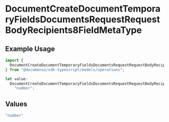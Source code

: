 # DocumentCreateDocumentTemporaryFieldsDocumentsRequestRequestBodyRecipients8FieldMetaType

## Example Usage

```typescript
import {
  DocumentCreateDocumentTemporaryFieldsDocumentsRequestRequestBodyRecipients8FieldMetaType,
} from "@documenso/sdk-typescript/models/operations";

let value:
  DocumentCreateDocumentTemporaryFieldsDocumentsRequestRequestBodyRecipients8FieldMetaType =
    "number";
```

## Values

```typescript
"number"
```